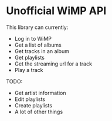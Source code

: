 Unofficial WiMP API
====================
This library can currently:
 - Log in to WiMP
 - Get a list of albums
 - Get tracks in an album
 - Get playlists
 - Get the streaming url for a track
 - Play a track

TODO:
 - Get artist information
 - Edit playlists
 - Create playlists
 - A lot of other things